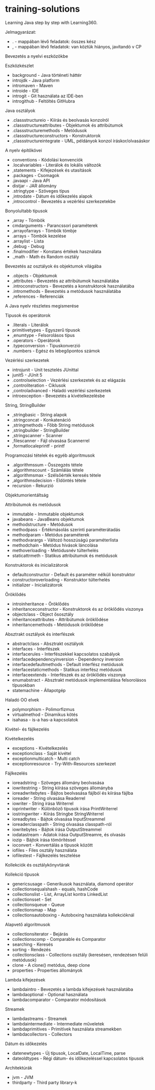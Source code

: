 # training-solutions

Learning Java step by step with Learning360.

Jelmagyarázat:
 -  . - mappában lévő feladatok:  összes kész
 -  , - mappában lévő feladatok:  van köztük hiányos, javítandó v CP


Bevezetés a nyelvi eszközökbe

Eszközkészlet

- background - Java történeti háttér
- introjdk - Java platform
- intromaven - Maven
- introide - IDE
- introgit - Git használata az IDE-ben
- introgithub - Feltöltés GitHubra

Java osztályok

-  .classstructureio - Kiírás és beolvasás konzolról
-  .classstructureattributes - Objektumok és attribútumok
-  .classstructuremethods - Metódusok
-  .classstructureconstructors - Konstruktorok
-  ,classstructureintegrate - UML, példányok konzol íráskor/olvasáskor

A nyelv építőkövei

- conventions - Kódolási konvenciók
- .localvariables - Literálok és lokális változók
- ,statements - Kifejezések és utasítások
- .packages - Csomagok
- .javaapi - Java API
- distjar - JAR állomány
- .stringtype - Szöveges típus
- ,introdate - Dátum és időkezelés alapok
- ,introcontrol - Bevezetés a vezérlési szerkezetekbe

Bonyolultabb típusok

- ,array - Tömbök
- cmdarguments - Parancssori paraméterek
- ,arrayofarrays - Tömbök tömbje
- .arrays - Tömbök kezelése
- .arraylist - Lista
- ,debug - Debug
- .finalmodifier - Konstans értékek használata
- .,math - Math és Random osztály

Bevezetés az osztályok és objektumok világába

- .objects - Objektumok
- ,attributes - Bevezetés az attribútumok használatába
- .introconstructors - Bevezetés a konstruktorok használatába
- .intromethods - Bevezetés a metódusok használatába
- ,references - Referenciák


A Java nyelv részletes megismerése

Típusok és operátorok

- .literals - Literálok
- primitivetypes - Egyszerű típusok
- ,enumtype - Felsorolásos típus
- .operators - Operátorok
- .typeconversion - Típuskonverzió
- .numbers - Egész és lebegőpontos számok

Vezérlési szerkezetek

- introjunit - Unit tesztelés JUnittal
- junit5 - JUnit 5
- .controlselection - Vezérlési szerkezetek és az elágazás
- ,controliteration - Ciklusok
- ,controladvanced - Haladó vezérlési szerkezetek
- introexception - Bevezetés a kivételkezelésbe

String, StringBuilder

- ,stringbasic - String alapok
- .stringconcat - Konkatenáció
- ,stringmethods - Főbb String metódusok
- ,stringbuilder - StringBuilder
- ,stringscanner - Scanner
- ,filescanner - Fájl olvasása Scannerrel
- ,formatlocaleprintf - printf

Programozási tételek és egyéb algoritmusok

- .algorithmssum - Összegzés tétele
- .algorithmscount - Számlálás tétele
- .algorithmsmax - Szélsőérték keresés tétele
- ,algorithmsdecision - Eldöntés tétele
- recursion - Rekurzió


Objektumorientáltság

Attribútumok és metódusok

- immutable - Immutable objektumok
- javabeans - JavaBeans objektumok
- methodstructure - Metódusok
- methodpass - Értékmásolás szerinti paraméterátadás
- methodparam - Metódus paraméterek
- methodvarargs - Változó hosszúságú paraméterlista
- methodchain - Metódus hívások láncolása
- methoverloading - Metódusnév túlterhelés
- staticattrmeth - Statikus attribútumok és metódusok

Konstruktorok és inicializátorok

- defaultconstructor - Default és paraméter nélküli konstruktor
- constructoroverloading - Konstruktor túlterhelés
- initializer - Inicializátorok

Öröklődés

- introinheritance - Öröklődés
- inheritanceconstructor - Konstruktorok és az öröklődés viszonya
- objectclass - Object ősosztály
- inheritanceattributes - Attribútumok öröklődése
- inheritancemethods - Metódusok öröklődése

Absztrakt osztályok és interfészek

- abstractclass - Absztrakt osztályok
- interfaces - Interfészek
- interfacerules - Interfészekkel kapcsolatos szabályok
- interfacedependencyinversion - Dependency inversion
- interfacedefaultmethods - Default interfész metódusok
- interfacestaticmethods - Statikus interfész metódusok
- interfaceextends - Interfészek és az öröklődés viszonya
- enumabstract - Absztrakt metódusok implementálása felsorolásos típusokban
- statemachine - Állapotgép

Haladó OO elvek

- polymorphism - Polimorfizmus
- virtualmethod - Dinamikus kötés
- isahasa - is-a has-a kapcsolatok


Kivétel- és fájlkezelés

Kivételkezelés

- exceptions - Kivételkezelés
- exceptionclass - Saját kivétel
- exceptionmulticatch - Multi catch
- exceptionresource - Try-With-Resources szerkezet

Fájlkezelés

- ioreadstring - Szöveges állomány beolvasása
- iowritestring - String kiírása szöveges állományba
- ioreadwritebytes - Bájtos beolvasása fájlból és kiírása fájlba
- ioreader - String olvasása Readerrel
- iowriter - String írása Writerrel
- ioprintwriter - Különböző típusok írása PrintWriterrel
- iostringwriter - Kiírás Stringbe StringWriterrel
- ioreadbytes - Bájtok olvasása InputStreammel
- ioreaderclasspath - String olvasása classpath-ról
- iowritebytes - Bájtok írása OutputStreammel
- iodatastream - Adatok írása OutputStreamre, és olvasás
- iozip - Bájtok írása tömörítéssel
- ioconvert - Konvertálás a típusok között
- iofiles - Files osztály használata
- iofilestest - Fájlkezelés tesztelése


Kollekciók és osztálykönyvtárak

Kollekció típusok

- genericsusage - Generikusok használata, diamond operátor
- collectionsequalshash - equals, hashCode
- collectionslist - List, ArrayList kontra LinkedList
- collectionsset - Set
- collectionsqueue - Queue
- collectionsmap - Map
- collectionsautoboxing - Autoboxing használata kollekcióknál

Alapvető algoritmusok

- collectionsiterator - Bejárás
- collectionscomp - Comparable és Comparator
- searching - Keresés
- sorting - Rendezés
- collectionsclass - Collections osztály (keresésen, rendezésen felüli metódusok)
- clone - A clone() metódus, deep clone
- properties - Properties állományok

Lambda kifejezések

- lambdaintro - Bevezetés a lambda kifejezések használatába
- lambdaoptional - Optional használata
- lambdacomparator - Comparator módosítások

Streamek

- lambdastreams - Streamek
- lambdaintermediate - Intermediate műveletek
- lambdaprimitives - Primitívek használata streamekben
- lambdacollectors - Collectors

Dátum és időkezelés

- datenewtypes - Új típusok, LocalDate, LocalTime, parse
- dateoldtypes - Régi dátum- és időkezeléssel kapcsolatos típusok

Architektúrák

- jvm - JVM
- thirdparty - Third party library-k


